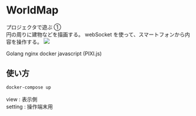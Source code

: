 # WorldMap

プロジェクタで遊ぶ ①  
円の周りに建物などを描画する。
webSocket を使って、スマートフォンから内容を操作する。
![](https://user-images.githubusercontent.com/66683209/93355671-47597e00-f879-11ea-9d05-f42cb05d43f4.png)

Golang nginx docker javascript (PIXI.js)

## 使い方

```bash
docker-compose up
```

view : 表示側  
setting : 操作端末用

